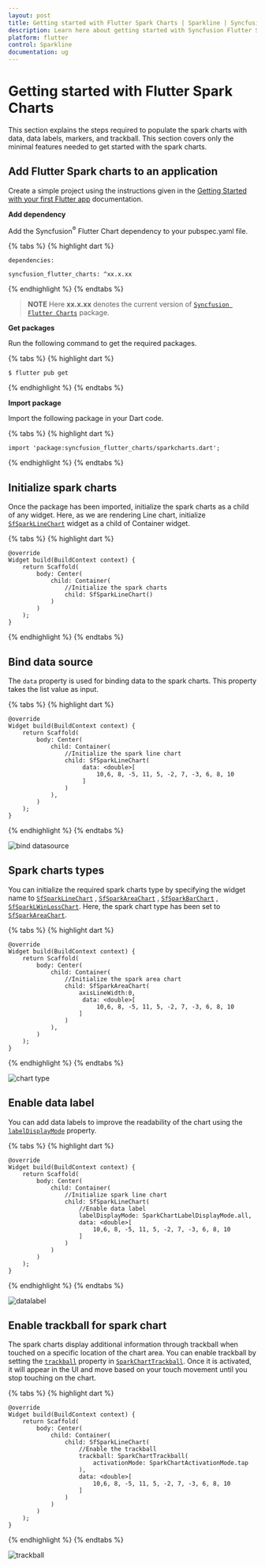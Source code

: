 ```yaml
---
layout: post
title: Getting started with Flutter Spark Charts | Sparkline | Syncfusion
description: Learn here about getting started with Syncfusion Flutter Spark Charts widget (Sparkline), its elements, and more.
platform: flutter
control: Sparkline
documentation: ug
---
```


# Getting started with Flutter Spark Charts

This section explains the steps required to populate the spark charts with data, data labels, markers, and trackball. This section covers only the minimal features needed to get started with the spark charts.

## Add Flutter Spark charts to an application

Create a simple project using the instructions given in the [Getting Started with your first Flutter app](https://docs.flutter.dev/get-started/test-drive#choose-your-ide) documentation.

**Add dependency**

Add the Syncfusion<sup>&reg;</sup> Flutter Chart dependency to your pubspec.yaml  file.

{% tabs %}
{% highlight dart %} 

    dependencies:

    syncfusion_flutter_charts: ^xx.x.xx

{% endhighlight %}
{% endtabs %}

> **NOTE** 
Here **xx.x.xx** denotes the current version of [`Syncfusion Flutter Charts`](https://pub.dev/packages/syncfusion_flutter_charts/versions) package.

**Get packages**

Run the following command to get the required packages.

{% tabs %}
{% highlight dart %} 

    $ flutter pub get

{% endhighlight %}
{% endtabs %}

**Import package**

Import the following package in your Dart code.

{% tabs %}
{% highlight dart %} 

    import 'package:syncfusion_flutter_charts/sparkcharts.dart';

{% endhighlight %}
{% endtabs %}

## Initialize spark charts

Once the package has been imported, initialize the spark charts as a child of any widget. Here, as we are rendering Line chart, initialize [`SfSparkLineChart`](https://pub.dev/documentation/syncfusion_flutter_charts/latest/sparkcharts/SfSparkLineChart-class.html) widget as a child of Container widget.

{% tabs %}
{% highlight dart %} 

    @override
    Widget build(BuildContext context) {
        return Scaffold(
            body: Center(
                child: Container(
                    //Initialize the spark charts
                    child: SfSparkLineChart()
                )
            )
        );
    }

{% endhighlight %}
{% endtabs %}

## Bind data source

The `data` property is used for binding data to the spark charts. This property takes the list value as input. 

{% tabs %}
{% highlight dart %} 

    @override
    Widget build(BuildContext context) {
        return Scaffold(
            body: Center(
                child: Container(
                    //Initialize the spark line chart
                    child: SfSparkLineChart(
                         data: <double>[
                             10,6, 8, -5, 11, 5, -2, 7, -3, 6, 8, 10
                         ]
                    )
                ),
            )
        );
    }

{% endhighlight %}
{% endtabs %}

![bind datasource](images/getting-started/bind-data.png)

## Spark charts types

You can initialize the required spark charts type by specifying the widget name to 
[`SfSparkLineChart`](https://pub.dev/documentation/syncfusion_flutter_charts/latest/sparkcharts/SfSparkLineChart-class.html)
, [`SfSparkAreaChart`](https://pub.dev/documentation/syncfusion_flutter_charts/latest/sparkcharts/SfSparkAreaChart-class.html)
, [`SfSparkBarChart`](https://pub.dev/documentation/syncfusion_flutter_charts/latest/sparkcharts/SfSparkBarChart-class.html)
, [`SfSparkLWinLossChart`](https://pub.dev/documentation/syncfusion_flutter_charts/latest/sparkcharts/SfSparkWinLossChart-class.html). 
Here, the spark chart type has been set to 
[`SfSparkAreaChart`](https://pub.dev/documentation/syncfusion_flutter_charts/latest/sparkcharts/SfSparkAreaChart-class.html).

{% tabs %}
{% highlight dart %} 

    @override
    Widget build(BuildContext context) {
        return Scaffold(
            body: Center(
                child: Container(
                    //Initialize the spark area chart
                    child: SfSparkAreaChart(
                        axisLineWidth:0,
                         data: <double>[
                             10,6, 8, -5, 11, 5, -2, 7, -3, 6, 8, 10
                        ]
                    )
                ),
            )
        );
    }

{% endhighlight %}
{% endtabs %}

![chart type](images/getting-started/sparkline-type.png)

## Enable data label

You can add data labels to improve the readability of the chart using the [`labelDisplayMode`](https://pub.dev/documentation/syncfusion_flutter_charts/latest/sparkcharts/SfSparkLineChart/labelDisplayMode.html) property.

{% tabs %}
{% highlight dart %} 

    @override
    Widget build(BuildContext context) {
        return Scaffold(
            body: Center(
                child: Container(
                    //Initialize spark line chart
                    child: SfSparkLineChart(
                        //Enable data label
                        labelDisplayMode: SparkChartLabelDisplayMode.all,
                        data: <double>[
                            10,6, 8, -5, 11, 5, -2, 7, -3, 6, 8, 10
                        ]
                    )
                )
            )
        );
    }

{% endhighlight %}
{% endtabs %}

![datalabel](images/getting-started/sparkline-datalabel.png)

## Enable trackball for spark chart

The spark charts display additional information through trackball when touched on a specific location of the chart area. You can enable trackball by setting the [`trackball`](https://pub.dev/documentation/syncfusion_flutter_charts/latest/sparkcharts/SfSparkLineChart/trackball.html) property in [`SparkChartTrackball`](https://pub.dev/documentation/syncfusion_flutter_charts/latest/sparkcharts/SparkChartTrackball-class.html). Once it is activated, it will appear in the UI and move based on your touch movement until you stop touching on the chart.

{% tabs %}
{% highlight dart %} 

    @override
    Widget build(BuildContext context) {
        return Scaffold(
            body: Center(
                child: Container(
                    child: SfSparkLineChart(
                        //Enable the trackball
                        trackball: SparkChartTrackball(
                            activationMode: SparkChartActivationMode.tap
                        ),
                        data: <double>[
                            10,6, 8, -5, 11, 5, -2, 7, -3, 6, 8, 10
                        ]
                    )
                )
            )
        );
    }

{% endhighlight %}
{% endtabs %}

![trackball](images/getting-started/sparkline-trackball.png)